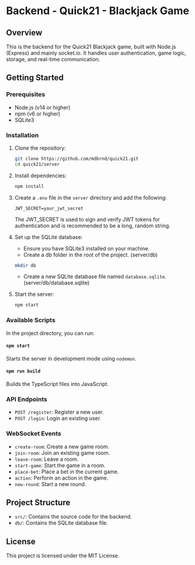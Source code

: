# Backend - Quick21 - Blackjack Game

## Overview

This is the backend for the Quick21 Blackjack game, built with Node.js (Express) and mainly socket.io. It handles user authentication, game logic, storage, and real-time communication.

## Getting Started

### Prerequisites

- Node.js (v14 or higher)
- npm (v6 or higher)
- SQLite3

### Installation

1. Clone the repository:
   ```sh
   git clone https://github.com/mdbrnd/quick21.git
   cd quick21/server
   ```

2. Install dependencies:
   ```sh
   npm install
   ```

3. Create a `.env` file in the `server` directory and add the following:
   ```env
   JWT_SECRET=your_jwt_secret
   ```
   The JWT_SECRET is used to sign and verify JWT tokens for authentication and is recommended to be a long, random string.

4. Set up the SQLite database:
   - Ensure you have SQLite3 installed on your machine.
   - Create a db folder in the root of the project. (server/db)
   ```sh
   mkdir db
   ```
   - Create a new SQLite database file named `database.sqlite`. (server/db/database.sqlite)

5. Start the server:
   ```sh
   npm start
   ```

### Available Scripts

In the project directory, you can run:

#### `npm start`

Starts the server in development mode using `nodemon`.

#### `npm run build`

Builds the TypeScript files into JavaScript.

### API Endpoints

- `POST /register`: Register a new user.
- `POST /login`: Login an existing user.

### WebSocket Events

- `create-room`: Create a new game room.
- `join-room`: Join an existing game room.
- `leave-room`: Leave a room.
- `start-game`: Start the game in a room.
- `place-bet`: Place a bet in the current game.
- `action`: Perform an action in the game.
- `new-round`: Start a new round.

## Project Structure

- `src/`: Contains the source code for the backend.
- `db/`: Contains the SQLite database file.

## License

This project is licensed under the MIT License.